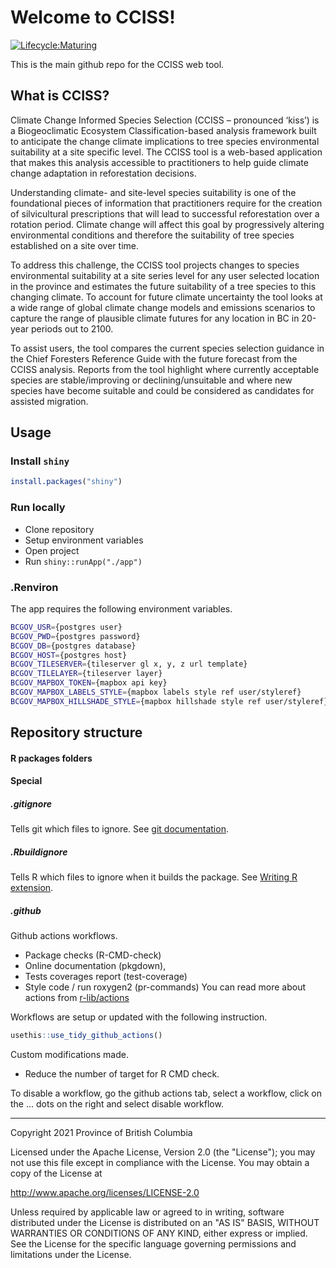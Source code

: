 # Welcome to CCISS!

[![Lifecycle:Maturing](https://img.shields.io/badge/Lifecycle-Maturing-007EC6)](<Redirect-URL>)

This is the main github repo for the CCISS web tool.

## What is CCISS?

Climate Change Informed Species Selection (CCISS – pronounced ‘kiss’) is a Biogeoclimatic Ecosystem Classification-based analysis framework built to anticipate the change climate implications to tree species environmental suitability at a site specific level. The CCISS tool is a web-based application that makes this analysis accessible to practitioners to help guide climate change adaptation in reforestation decisions.

Understanding climate- and site-level species suitability is one of the foundational pieces of information that practitioners require for the creation of silvicultural prescriptions that will lead to successful reforestation over a rotation period. Climate change will affect this goal by progressively altering environmental conditions and therefore the suitability of tree species established on a site over time.

To address this challenge, the CCISS tool projects changes to species environmental suitability at a site series level for any user selected location in the province and estimates the future suitability of a tree species to this changing climate. To account for future climate uncertainty the tool looks at a wide range of global climate change models and emissions scenarios to capture the range of plausible climate futures for any location in BC in 20-year periods out to 2100.

To assist users, the tool compares the current species selection guidance in the Chief Foresters Reference Guide with the future forecast from the CCISS analysis. Reports from the tool highlight where currently acceptable species are stable/improving or declining/unsuitable and where new species have become suitable and could be considered as candidates for assisted migration.

## Usage

### Install `shiny`

```r
install.packages("shiny")
```

### Run locally

 - Clone repository
 - Setup environment variables
 - Open project
 - Run `shiny::runApp("./app")`

### .Renviron

The app requires the following environment variables.

```bash
BCGOV_USR={postgres user}
BCGOV_PWD={postgres password}
BCGOV_DB={postgres database}
BCGOV_HOST={postgres host}
BCGOV_TILESERVER={tileserver gl x, y, z url template}
BCGOV_TILELAYER={tileserver layer}
BCGOV_MAPBOX_TOKEN={mapbox api key}
BCGOV_MAPBOX_LABELS_STYLE={mapbox labels style ref user/styleref}
BCGOV_MAPBOX_HILLSHADE_STYLE={mapbox hillshade style ref user/styleref}
```

## Repository structure

#### R packages folders

#### Special

##### .gitignore
Tells git which files to ignore.
See [git documentation](https://git-scm.com/docs/gitignore).

##### .Rbuildignore
Tells R which files to ignore when it builds the package.
See [Writing R extension](https://cran.r-project.org/doc/manuals/R-exts.html#index-_002eRbuildignore-file).

##### .github
Github actions workflows.
 - Package checks (R-CMD-check)
 - Online documentation (pkgdown),
 - Tests coverages report (test-coverage)
 - Style code / run roxygen2 (pr-commands)
You can read more about actions from [r-lib/actions](https://github.com/r-lib/actions)

Workflows are setup or updated with the following instruction.

```r
usethis::use_tidy_github_actions()
```
Custom modifications made.  
 - Reduce the number of target for R CMD check.

To disable a workflow,
go the github actions tab, select a workflow, click on the ... dots on the right
and select disable workflow.

------------------------------------------------------------------------


Copyright 2021 Province of British Columbia

Licensed under the Apache License, Version 2.0 (the "License");
you may not use this file except in compliance with the License.
You may obtain a copy of the License at

http://www.apache.org/licenses/LICENSE-2.0

Unless required by applicable law or agreed to in writing, software
distributed under the License is distributed on an "AS IS" BASIS,
WITHOUT WARRANTIES OR CONDITIONS OF ANY KIND, either express or implied.
See the License for the specific language governing permissions and
limitations under the License.

